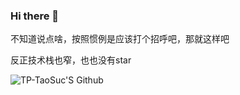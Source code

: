 ### Hi there 👋
不知道说点啥，按照惯例是应该打个招呼吧，那就这样吧

反正技术栈也窄，也也没有star

![TP-TaoSuc'S Github](https://github-readme-stats.vercel.app/api?username=TP-TaoSuc)
